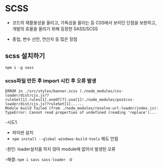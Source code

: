 # SCSS
  - 코드의 재활용성을 올리고, 가독성을 올리는 등 CSS에서 보이던 단점을 보완하고, 개발의 효율을 올리기 위해 등장한 SASS/SCSS
  
  - 중첩, 변수 선언, 연산자 등 많은 장점
  
## scss 설치하기
`npm i -g sass`

### scss파일 만든 후 import 시킨 후 오류 발생
```
ERROR in ./src/styles/banner.scss (./node_modules/css-loader/dist/cjs.js??ruleSet[1].rules[1].oneOf[7].use[1]!./node_modules/postcss-loader/dist/cjs.js??ruleSet[1]......
Module build failed (from ./node_modules/resolve-url-loader/index.js):
TypeError: Cannot read properties of undefined (reading 'replace')...
```
-시도1.
  - 파이썬 설치
  - `npm install --global windows-build-tools` 해도 안됨


-원인: loader설치를 하지 않아 module에 없어서 발생된 오류

-해결:
`npm i sass sass-loader -D`

